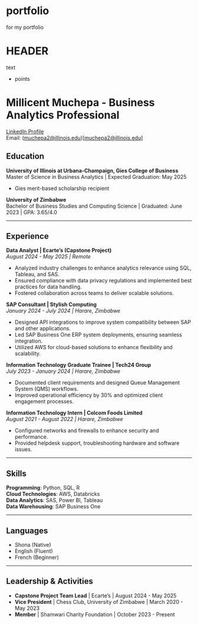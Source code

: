 # portfolio
for my portfolio
# HEADER
text
- points


# Millicent Muchepa - Business Analytics Professional

[LinkedIn Profile](https://www.linkedin.com/in/millicentmuchepa)  
Email: (muchepa2@illinois.edu)[muchepa2@illinois.edu]

## Education

**University of Illinois at Urbana-Champaign, Gies College of Business**  
Master of Science in Business Analytics | Expected Graduation: May 2025  
- Gies merit-based scholarship recipient

**University of Zimbabwe**  
Bachelor of Business Studies and Computing Science | Graduated: June 2023 | GPA: 3.65/4.0

---

## Experience

**Data Analyst | Ecarte’s (Capstone Project)**  
_August 2024 - May 2025 | Remote_  
- Analyzed industry challenges to enhance analytics relevance using SQL, Tableau, and SAS.
- Ensured compliance with data privacy regulations and implemented best practices for data handling.
- Fostered collaboration across teams to deliver scalable solutions.

**SAP Consultant | Stylish Computing**  
_January 2024 - July 2024 | Harare, Zimbabwe_  
- Designed API integrations to improve system compatibility between SAP and other applications.
- Led SAP Business One ERP system deployments, ensuring seamless integration.
- Utilized AWS for cloud-based solutions to enhance flexibility and scalability.

**Information Technology Graduate Trainee | Tech24 Group**  
_July 2023 - January 2024 | Harare, Zimbabwe_  
- Documented client requirements and designed Queue Management System (QMS) workflows.
- Improved operational efficiency by 30% and optimized client engagement processes.

**Information Technology Intern | Colcom Foods Limited**  
_August 2021 - August 2022 | Harare, Zimbabwe_  
- Configured networks and firewalls to enhance security and performance.
- Provided helpdesk support, troubleshooting hardware and software issues.

---

## Skills

**Programming**: Python, SQL, R  
**Cloud Technologies**: AWS, Databricks  
**Data Analytics**: SAS, Power BI, Tableau  
**Data Warehousing**: SAP Business One

---

## Languages

- Shona (Native)
- English (Fluent)
- French (Beginner)

---

## Leadership & Activities

- **Capstone Project Team Lead** | Ecarte’s | August 2024 - May 2025
- **Vice President** | Chess Club, University of Zimbabwe | March 2020 - May 2023
- **Member** | Shamwari Charity Foundation | October 2023 - Present
